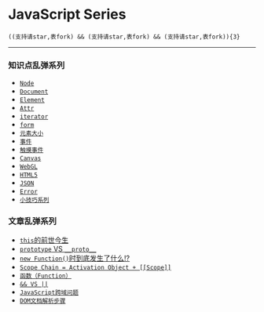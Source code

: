 # JavaScript Series
    ((支持请star,表fork) && (支持请star,表fork) && (支持请star,表fork)){3}
***
### 知识点乱弹系列  
+ [`Node`](https://github.com/xlshen/JavaScript/blob/master/DOM/Node.md "Node")  
+ [`Document`](https://github.com/xlshen/JavaScript/blob/master/DOM/Document.md "Document")  
+ [`Element`](https://github.com/xlshen/JavaScript/blob/master/DOM/Element.md "Element")  
+ [`Attr`](https://github.com/xlshen/JavaScript/blob/master/DOM/Attr.md "Attr")
+ [`iterator`](https://github.com/xlshen/JavaScript/blob/master/DOM/iterator.md "iterator")
+ [`form`](https://github.com/xlshen/JavaScript/blob/master/DOM/form.md "form")
+ [`元素大小`](https://github.com/xlshen/JavaScript/blob/master/Tech/offset.md "offset")
+ [`事件`](https://github.com/xlshen/JavaScript/blob/master/DOM/Event/event.md "事件")
+ [`触摸事件`](https://github.com/xlshen/JavaScript/blob/master/DOM/Event/touchEvent.md "触摸事件")
+ [`Canvas`](https://github.com/xlshen/JavaScript/blob/master/DOM/Canvas.md "Canvas")
+ [`WebGL`](https://github.com/xlshen/JavaScript/blob/master/DOM/WebGL.md "WebGL")
+ [`HTML5`](https://github.com/xlshen/JavaScript/blob/master/DOM/HTML5.md "HTML5")
+ [`JSON`](https://github.com/xlshen/JavaScript/blob/master/DOM/JSON.md "JSON")
+ [`Error`](https://github.com/xlshen/JavaScript/blob/master/DOM/Error.md "Error")
+ [`小技巧系列`](https://github.com/xlshen/JavaScript/blob/master/Tech/Tech.md "小技巧系列")

### 文章乱弹系列
+ [`this`的前世今生](https://github.com/xlshen/JavaScript/issues/1 "this前世今生")
+ [`prototype` VS `__proto__`](https://github.com/xlshen/JavaScript/issues/2 "prototype VS __proto__")
+ [`new Function()`时到底发生了什么!?](https://github.com/xlshen/JavaScript/issues/3 "new Function()`时到底发生了什么!?")
+ [`Scope Chain = Activation Object + [[Scope]]`](https://github.com/xlshen/JavaScript/issues/4 "Scope Chain")
+ [`函数（Function）`](https://github.com/xlshen/JavaScript/issues/5 "函数")
+ [`&& VS ||`](https://github.com/xlshen/JavaScript/issues/6 "&& VS ||")
+ [`JavaScript跨域问题`](https://github.com/xlshen/JavaScript/issues/7 "跨域")
+ [`DOM文档解析步骤`](https://github.com/xlshen/JavaScript/issues/8 "DOM解析步骤")
